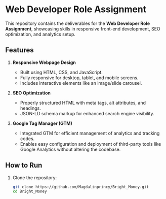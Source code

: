 # Web Developer Role Assignment   

This repository contains the deliverables for the **Web Developer Role Assignment**, showcasing skills in responsive front-end development, SEO optimization, and analytics setup.  

## Features  
1. **Responsive Webpage Design**  
   - Built using HTML, CSS, and JavaScript.  
   - Fully responsive for desktop, tablet, and mobile screens.  
   - Includes interactive elements like an image/slide carousel.  

2. **SEO Optimization**  
   - Properly structured HTML with meta tags, alt attributes, and headings.  
   - JSON-LD schema markup for enhanced search engine visibility.  

3. **Google Tag Manager (GTM)**  
   - Integrated GTM for efficient management of analytics and tracking codes.  
   - Enables easy configuration and deployment of third-party tools like Google Analytics without altering the codebase.  

## How to Run  
1. Clone the repository:  
   ```bash
   git clone https://github.com/Magdalinprincy/Bright_Money.git
   cd Bright_Money
